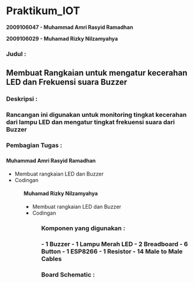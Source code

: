 # Praktikum_IOT #

<b>2009106047 - Muhammad Amri Rasyid Ramadhan</b>

<b>2009106029 - Muhamad Rizky Nilzamyahya</b>

<h3>Judul :<h3>
  <h2>Membuat Rangkaian untuk mengatur kecerahan LED dan Frekuensi suara Buzzer</h2>

  
<h3>Deskripsi :<h3>
  Rancangan ini digunakan untuk monitoring tingkat kecerahan dari lampu LED dan mengatur tingkat frekuensi suara dari Buzzer

<h3>Pembagian Tugas :<h3>
<h4>Muhammad Amri Rasyid Ramadhan</h4>
<ul>
  <li>Membuat rangkaian LED dan Buzzer</li>
  <li>Codingan</li>
<ul>
<h4>Muhamad Rizky Nilzamyahya</h4>
<ul>
  <li>Membuat rangkaian LED dan Buzzer</li>
  <li>Codingan</li>
<ul>
  
<h3>Komponen yang digunakan :<h3>
- 1 Buzzer
- 1 Lampu Merah LED
- 2 Breadboard
- 6 Button
- 1 ESP8266
- 1 Resistor
- 14 Male to Male Cables
  
<h3>Board Schematic :<h3>
